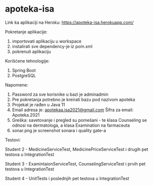 # apoteka-isa

Link ka aplikaciji na Heroku: https://apoteka-isa.herokuapp.com/

Pokretanje aplikacije:
  1. importovati aplikaciju u workspace
  2. instalirati sve dependency-je iz pom.xml
  2. pokrenuti aplikaciju

Korišćene tehnologije: 
  1. Spring Boot
  2. PostgreSQL
  
Napomene:
  1. Password za sve korisnike u bazi je adminadmin
  2. Pre pokretanja potrebno je kreirati bazu pod nazivom apoteka
  3. Projekat je rađen u Java 11
  4. Email adresa je: apotekaa.isa2021@gmail.com
     Šifra za email: Apoteka.2021
  5. Greška: savetovanje i pregled su pomešani - te klasa Counseling se odnosi na dermatologa, a klasa Examination na farmaceuta
  6. sonar.png je screenshot sonara i quality gate-a  
 
  Testovi:
  
  Student 2 - MedicineServiceTest, MedicinePriceServiceTest i drugih pet testova u IntegrationTest
  
  Student 3 - ExamintaionServiceTest, CounselingServiceTest i prvih pet testova u IntegrationTest
  
  Student 4 - UnitTests i poslednjih pet testova u IntegrationTest
